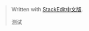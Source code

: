 


> Written with [StackEdit中文版](https://stackedit.cn/).
>
> 测试
<!--stackedit_data:
eyJoaXN0b3J5IjpbNDQwOTA1NjE5XX0=
-->
